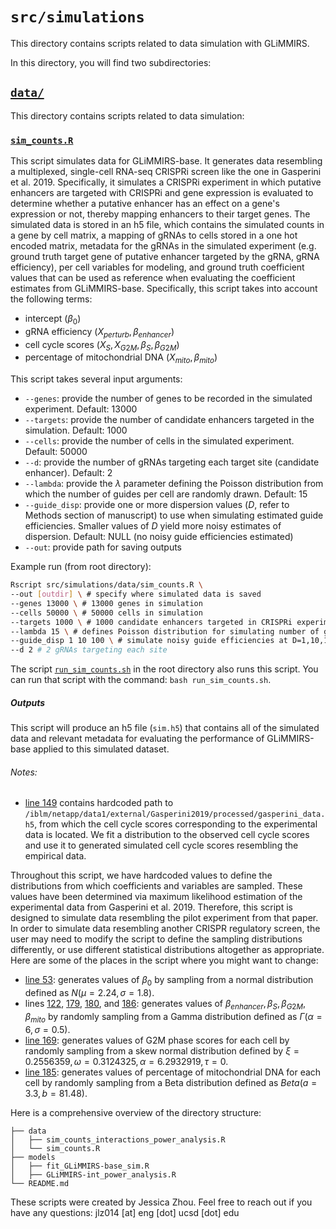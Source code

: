 # `src/simulations`

This directory contains scripts related to data simulation with GLiMMIRS. 

In this directory, you will find two subdirectories:

## [`data/`](https://github.com/mcvickerlab/GLiMMIRS/tree/simulations/src/simulations/data)
This directory contains scripts related to data simulation:

### [`sim_counts.R`](https://github.com/mcvickerlab/GLiMMIRS/blob/simulations/src/simulations/data/sim_counts.R)
This script simulates data for GLiMMIRS-base. It generates data resembling a multiplexed, single-cell RNA-seq CRISPRi screen like the one in Gasperini et al. 2019. Specifically, it simulates a CRISPRi experiment in which putative enhancers are targeted with CRISPRi and gene expression is evaluated to determine whether a putative enhancer has an effect on a gene's expression or not, thereby mapping enhancers to their target genes. The simulated data is stored in an h5 file, which contains the simulated counts in a gene by cell matrix, a mapping of gRNAs to cells stored in a one hot encoded matrix, metadata for the gRNAs in the simulated experiment (e.g. ground truth target gene of putative enhancer targeted by the gRNA, gRNA efficiency), per cell variables for modeling, and ground truth coefficient values that can be used as reference when evaluating the coefficient estimates from GLiMMIRS-base. Specifically, this script takes into account the following terms:
- intercept ($\beta_0$)
- gRNA efficiency ($X_{perturb}, \beta_{enhancer}$)
- cell cycle scores ($X_S, X_{G2M}, \beta_S, \beta_{G2M}$) 
- percentage of mitochondrial DNA ($X_{mito}, \beta_{mito}$)
 
This script takes several input arguments:
- `--genes`: provide the number of genes to be recorded in the simulated experiment. Default: 13000
- `--targets`: provide the number of candidate enhancers targeted in the simulation. Default: 1000
- `--cells`: provide the number of cells in the simulated experiment. Default: 50000
- `--d`: provide the number of gRNAs targeting each target site (candidate enhancer). Default: 2
- `--lambda`: provide the $\lambda$ parameter defining the Poisson distribution from which the number of guides per cell are randomly drawn. Default: 15
- `--guide_disp`: provide one or more dispersion values ($D$, refer to Methods section of manuscript) to use when simulating estimated guide efficiencies. Smaller values of $D$ yield more noisy estimates of dispersion. Default: NULL (no noisy guide efficiencies estimated)
- `--out`: provide path for saving outputs

Example run (from root directory): 
```bash
Rscript src/simulations/data/sim_counts.R \
--out [outdir] \ # specify where simulated data is saved
--genes 13000 \ # 13000 genes in simulation
--cells 50000 \ # 50000 cells in simulation
--targets 1000 \ # 1000 candidate enhancers targeted in CRISPRi experiment
--lambda 15 \ # defines Poisson distribution for simulating number of gRNAs per cell
--guide_disp 1 10 100 \ # simulate noisy guide efficiencies at D=1,10,100
--d 2 # 2 gRNAs targeting each site
```

The script [`run_sim_counts.sh`](https://github.com/mcvickerlab/GLiMMIRS/blob/simulations/run_sim_counts.sh) in the root directory also runs this script. You can run that script with the command: `bash run_sim_counts.sh`. 
##### Outputs
This script will produce an h5 file (`sim.h5`) that contains all of the simulated data and relevant metadata for evaluating the performance of GLiMMIRS-base applied to this simulated dataset. 
###### Notes:
- [line 149](https://github.com/mcvickerlab/GLiMMIRS/blob/9a14b29fa5ba27589d4321db238701afb58f3e5c/src/simulations/data/sim_counts.R#L149) contains hardcoded path to `/iblm/netapp/data1/external/Gasperini2019/processed/gasperini_data.h5`, from which the cell cycle scores corresponding to the experimental data is located. We fit a distribution to the observed cell cycle scores and use it to generated simulated cell cycle scores resembling the empirical data. 

Throughout this script, we have hardcoded values to define the distributions from which coefficients and variables are sampled. These values have been determined via maximum likelihood estimation of the experimental data from Gasperini et al. 2019. Therefore, this script is designed to simulate data resembling the pilot experiment from that paper. In order to simulate data resembling another CRISPR regulatory screen, the user may need to modify the script to define the sampling distributions differently, or use different statistical distributions altogether as appropriate. Here are some of the places in the script where you might want to change: 
- [line 53](https://github.com/mcvickerlab/GLiMMIRS/blob/9a14b29fa5ba27589d4321db238701afb58f3e5c/src/simulations/data/sim_counts.R#L53): generates values of $\beta_0$ by sampling from a normal distribution defined as $N(\mu=2.24, \sigma=1.8)$. 
- lines [122](https://github.com/mcvickerlab/GLiMMIRS/blob/9a14b29fa5ba27589d4321db238701afb58f3e5c/src/simulations/data/sim_counts.R#L122), [179](https://github.com/mcvickerlab/GLiMMIRS/blob/9a14b29fa5ba27589d4321db238701afb58f3e5c/src/simulations/data/sim_counts.R#L179), [180](https://github.com/mcvickerlab/GLiMMIRS/blob/9a14b29fa5ba27589d4321db238701afb58f3e5c/src/simulations/data/sim_counts.R#L180), and [186](https://github.com/mcvickerlab/GLiMMIRS/blob/9a14b29fa5ba27589d4321db238701afb58f3e5c/src/simulations/data/sim_counts.R#L186): generates values of $\beta_{enhancer}, \beta_S, \beta_{G2M}, \beta_{mito}$ by randomly sampling from a Gamma distribution defined as $\Gamma(\alpha=6, \sigma=0.5)$.
- [line 169](https://github.com/mcvickerlab/GLiMMIRS/blob/9a14b29fa5ba27589d4321db238701afb58f3e5c/src/simulations/data/sim_counts.R#L169): generates values of G2M phase scores for each cell by randomly sampling from a skew normal distribution defined by $\xi = 0.2556359, \omega=0.3124325, \alpha=6.2932919, \tau=0$.
- [line 185](https://github.com/mcvickerlab/GLiMMIRS/blob/9a14b29fa5ba27589d4321db238701afb58f3e5c/src/simulations/data/sim_counts.R#L185): generates values of percentage of mitochondrial DNA for each cell by randomly sampling from a Beta distribution defined as $Beta(a=3.3, b = 81.48)$.

Here is a comprehensive overview of the directory structure:
```
├── data
│   ├── sim_counts_interactions_power_analysis.R
│   └── sim_counts.R
├── models
│   ├── fit_GLiMMIRS-base_sim.R
│   ├── GLiMMIRS-int_power_analysis.R
└── README.md
```

These scripts were created by Jessica Zhou. Feel free to reach out if you have any questions: jlz014 [at] eng [dot] ucsd [dot] edu
